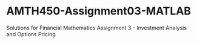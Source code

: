 # AMTH450-Assignment03-MATLAB
Solutions for Financial Mathematics Assignment 3 - Investment Analysis and Options Pricing
